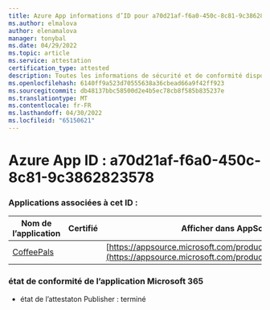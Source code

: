 ```yaml
---
title: Azure App informations d’ID pour a70d21af-f6a0-450c-8c81-9c3862823578
ms.author: elmalova
author: elenamalova
manager: tonybal
ms.date: 04/29/2022
ms.topic: article
ms.service: attestation
certification_type: attested
description: Toutes les informations de sécurité et de conformité disponibles pour a70d21af-f6a0-450c-8c81-9c3862823578.
ms.openlocfilehash: 6140ff9a523d70555638a36cbead66a9f42ff923
ms.sourcegitcommit: db48137bbc58500d2e4b5ec78cb8f585b835237e
ms.translationtype: MT
ms.contentlocale: fr-FR
ms.lasthandoff: 04/30/2022
ms.locfileid: "65150621"
---
```

# <a name="azure-app-id-a70d21af-f6a0-450c-8c81-9c3862823578"></a>Azure App ID : a70d21af-f6a0-450c-8c81-9c3862823578


### <a name="apps-associated-with-this-id"></a>Applications associées à cet ID :
| **Nom de l’application** | **Certifié** | **Afficher dans AppSource** |
|--------------|---------------|-----------------------|
| [CoffeePals](../forward/WA200003040.md) |  | [https://appsource.microsoft.com/product/office/WA200003040](https://appsource.microsoft.com/product/office/WA200003040) |

### <a name="microsoft-365-app-compliance-status"></a>état de conformité de l’application Microsoft 365
- état de l’attestaton Publisher : terminé
